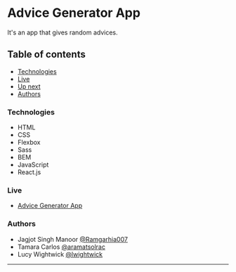 # Advice Generator App

It's an app that gives random advices.

## Table of contents

- [Technologies](#technologies)
- [Live](#live)
- [Up next](#up-next)
- [Authors](#authors)

### Technologies

- HTML
- CSS
- Flexbox
- Sass
- BEM
- JavaScript
- React.js

### Live

- <a href="" target="_blank">Advice Generator App</a>

### Authors

- Jagjot Singh Manoor [@Ramgarhia007](https://github.com/Ramgarhia007)
- Tamara Carlos [@aramatsolrac](https://github.com/aramatsolrac)
- Lucy Wightwick [@lwightwick](https://github.com/lwightwick)

---
